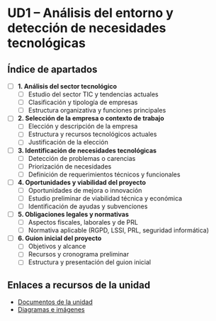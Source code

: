 # UD1 – Análisis del entorno y detección de necesidades tecnológicas

## Índice de apartados

- [ ] **1. Análisis del sector tecnológico**
  - [ ] Estudio del sector TIC y tendencias actuales
  - [ ] Clasificación y tipología de empresas
  - [ ] Estructura organizativa y funciones principales

- [ ] **2. Selección de la empresa o contexto de trabajo**
  - [ ] Elección y descripción de la empresa
  - [ ] Estructura y recursos tecnológicos actuales
  - [ ] Justificación de la elección

- [ ] **3. Identificación de necesidades tecnológicas**
  - [ ] Detección de problemas o carencias
  - [ ] Priorización de necesidades
  - [ ] Definición de requerimientos técnicos y funcionales

- [ ] **4. Oportunidades y viabilidad del proyecto**
  - [ ] Oportunidades de mejora o innovación
  - [ ] Estudio preliminar de viabilidad técnica y económica
  - [ ] Identificación de ayudas y subvenciones

- [ ] **5. Obligaciones legales y normativas**
  - [ ] Aspectos fiscales, laborales y de PRL
  - [ ] Normativa aplicable (RGPD, LSSI, PRL, seguridad informática)

- [ ] **6. Guion inicial del proyecto**
  - [ ] Objetivos y alcance
  - [ ] Recursos y cronograma preliminar
  - [ ] Estructura y presentación del guion inicial

## Enlaces a recursos de la unidad

- [Documentos de la unidad](./documentos/)
- [Diagramas e imágenes](./img/)
